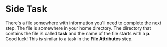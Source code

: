 # Side Task
There's a file somewhere with information you'll need to complete the next step. The file is somewhere in your home directory. The directory that contains the file is called **task** and the name of the file starts with a **p**.  
Good luck! This is similar to a task in the **File Attributes** step.